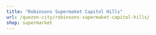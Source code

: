 ```yaml
---
title: "Robinsons Supermaket Capitol Hills"
url: /quezon-city/robinsons-supermaket-capitol-hills/
shop: supermarket
---
```

